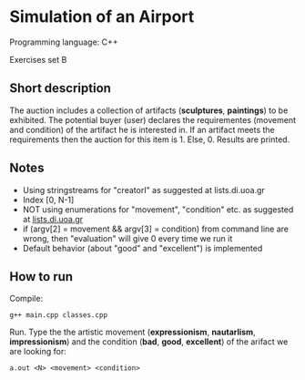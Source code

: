 # Simulation of an Airport

Programming language: C++

Exercises set B

## Short description

The auction includes a collection of artifacts (**sculptures**, **paintings**) to be exhibited. The potential buyer (user) declares the requirementes (movement and condition) of the artifact he is interested in. If an artifact meets the requirements then the auction for this item is 1. Else, 0. Results are printed.

## Notes

* Using stringstreams for "creatorI" as suggested at lists.di.uoa.gr
* Index [0, N-1]
* NOT using enumerations for "movement", "condition" etc. as suggested at [lists.di.uoa.gr](lists.di.uoa.gr)
* if (argv[2] = movement && argv[3] = condition) from command line are wrong, then "evaluation" will give 0 every time we run it
* Default behavior (about "good" and "excellent") is implemented

## How to run
Compile:
```
g++ main.cpp classes.cpp
```
Run. Type the the artistic movement (**expressionism**, **nautarlism**, **impressionism**) and the condition (**bad**, **good**, **excellent**) of the arifact we are looking for:
```
a.out <N> <movement> <condition>
```
